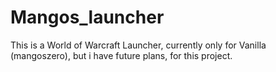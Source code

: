 Mangos_launcher
===============

This is a World of Warcraft Launcher, currently only for Vanilla (mangoszero), but i have future plans, for this project.

